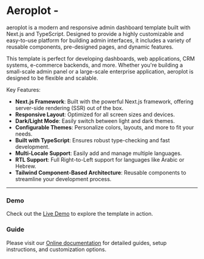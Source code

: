 # Aeroplot - 

aeroplot is a modern and responsive admin dashboard template built with Next.js and TypeScript. Designed to provide a highly customizable and easy-to-use platform for building admin interfaces, it includes a variety of reusable components, pre-designed pages, and dynamic features. 

This template is perfect for developing dashboards, web applications, CRM systems, e-commerce backends, and more. Whether you're building a small-scale admin panel or a large-scale enterprise application, aeroplot is designed to be flexible and scalable.

Key Features:
- **Next.js Framework**: Built with the powerful Next.js framework, offering server-side rendering (SSR) out of the box.
- **Responsive Layout**: Optimized for all screen sizes and devices.
- **Dark/Light Mode**: Easily switch between light and dark themes.
- **Configurable Themes**: Personalize colors, layouts, and more to fit your needs.
- **Built with TypeScript**: Ensures robust type-checking and fast development.
- **Multi-Locale Support**: Easily add and manage multiple languages.
- **RTL Support**: Full Right-to-Left support for languages like Arabic or Hebrew.
- **Tailwind Component-Based Architecture**: Reusable components to streamline your development process.

---
### Demo
Check out the [Live Demo](https://aeroplot-react.themenate.net/) to explore the template in action.


### Guide
Please visit our [Online documentation](https://aeroplot-react.themenate.net/guide/documentation/introduction) for detailed guides, setup instructions, and customization options.

